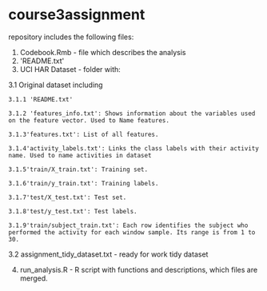 # course3assignment

repository includes the following files:

1. Codebook.Rmb - file which describes the analysis
2. 'README.txt'
3. UCI HAR Dataset - folder with:

  3.1 Original dataset including

    3.1.1 'README.txt'    
  
    3.1.2 'features_info.txt': Shows information about the variables used on the feature vector. Used to Name features.

    3.1.3'features.txt': List of all features.

    3.1.4'activity_labels.txt': Links the class labels with their activity name. Used to name activities in dataset

    3.1.5'train/X_train.txt': Training set.

    3.1.6'train/y_train.txt': Training labels.

    3.1.7'test/X_test.txt': Test set.

    3.1.8'test/y_test.txt': Test labels.

    3.1.9'train/subject_train.txt': Each row identifies the subject who performed the activity for each window sample. Its range is from 1 to 30. 

  3.2 assignment_tidy_dataset.txt - ready for work tidy dataset 
   
4. run_analysis.R - R script with functions and descriptions, which files are merged.



